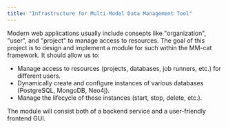 ```yaml
---
title: "Infrastructure for Multi-Model Data Management Tool"
---
```


Modern web applications usually include consepts like "organization", "user", and "project" to manage access to resources. The goal of this project is to design and implement a module for such within the MM-cat framework. It should allow us to:
- Manage access to resources (projects, databases, job runners, etc.) for different users.
- Dynamically create and configure instances of various databases (PostgreSQL, MongoDB, Neo4j).
- Manage the lifecycle of these instances (start, stop, delete, etc.).

The module will consist both of a backend service and a user-friendly frontend GUI.
